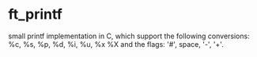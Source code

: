 # ft_printf

small printf implementation in C, which support the following conversions: %c, %s, %p, %d, %i, %u, %x %X and the flags: '#', space, '-', '+'.
